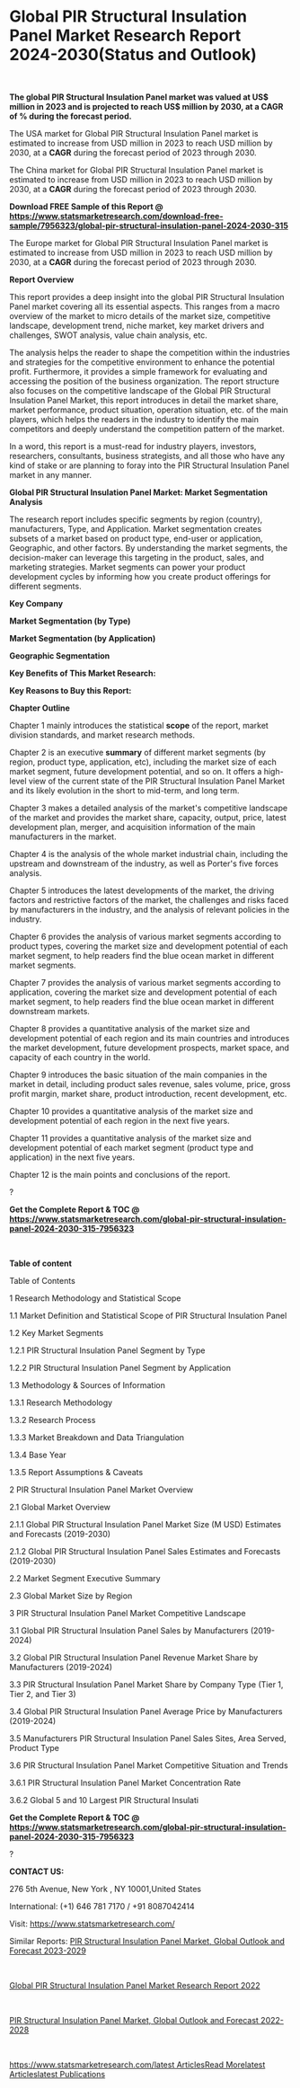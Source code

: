<h1>Global PIR Structural Insulation Panel Market Research Report 2024-2030(Status and Outlook)</h1><br/><p><strong>The global PIR Structural Insulation Panel market was valued at US$ million in 2023 and is projected to reach US$ million by 2030, at a <strong>CAGR</strong> of % during the forecast period.</strong></p>
 
 
 
 <p>The USA market for Global PIR Structural Insulation Panel market is estimated to increase from USD million in 2023 to reach USD million by 2030, at a <strong>CAGR</strong> during the forecast period of 2023 through 2030.</p>
 
 
 
 <p>The China market for Global PIR Structural Insulation Panel market is estimated to increase from USD million in 2023 to reach USD million by 2030, at a <strong>CAGR</strong> during the forecast period of 2023 through 2030.</p>
 
 
 
 <p><strong>Download FREE Sample of this Report @ <a href="https://www.statsmarketresearch.com/download-free-sample/7956323/global-pir-structural-insulation-panel-2024-2030-315">https://www.statsmarketresearch.com/download-free-sample/7956323/global-pir-structural-insulation-panel-2024-2030-315</a></strong></p>
 
 
 
 <p>The Europe market for Global PIR Structural Insulation Panel market is estimated to increase from USD million in 2023 to reach USD million by 2030, at a <strong>CAGR</strong> during the forecast period of 2023 through 2030.</p>
 
 
 
 <p><strong>Report Overview</strong></p>
 
 
 
 <p>This report provides a deep insight into the global PIR Structural Insulation Panel market covering all its essential aspects. This ranges from a macro overview of the market to micro details of the market size, competitive landscape, development trend, niche market, key market drivers and challenges, SWOT analysis, value chain analysis, etc.</p>
 
 
 
 <p>The analysis helps the reader to shape the competition within the industries and strategies for the competitive environment to enhance the potential profit. Furthermore, it provides a simple framework for evaluating and accessing the position of the business organization. The report structure also focuses on the competitive landscape of the Global PIR Structural Insulation Panel Market, this report introduces in detail the market share, market performance, product situation, operation situation, etc. of the main players, which helps the readers in the industry to identify the main competitors and deeply understand the competition pattern of the market.</p>
 
 
 
 <p>In a word, this report is a must-read for industry players, investors, researchers, consultants, business strategists, and all those who have any kind of stake or are planning to foray into the PIR Structural Insulation Panel market in any manner.</p>
 
 
 
 <p><strong>Global PIR Structural Insulation Panel Market: Market Segmentation Analysis</strong></p>
 
 
 
 <p>The research report includes specific segments by region (country), manufacturers, Type, and Application. Market segmentation creates subsets of a market based on product type, end-user or application, Geographic, and other factors. By understanding the market segments, the decision-maker can leverage this targeting in the product, sales, and marketing strategies. Market segments can power your product development cycles by informing how you create product offerings for different segments.</p>
 
 
 
 <p><strong>Key Company</strong></p>
 
 
 
 <p><strong>Market Segmentation (by Type)</strong></p>
 
 
 
 <p><strong>Market Segmentation (<strong>by Application</strong>)</strong></p>
 
 
 
 <p><strong>Geographic Segmentation</strong></p>
 
 
 
 <p><strong>Key Benefits of This Market Research:</strong></p>
 
 
 
 <p><strong>Key <strong>Reasons to Buy</strong> this Report:</strong></p>
 
 
 
 <p><strong>Chapter Outline</strong></p>
 
 
 
 <p>Chapter 1 mainly introduces the statistical <strong>scope</strong> of the report, market division standards, and market research methods.</p>
 
 
 
 <p>Chapter 2 is an executive <strong>summary</strong> of different market segments (by region, product type, application, etc), including the market size of each market segment, future development potential, and so on. It offers a high-level view of the current state of the PIR Structural Insulation Panel Market and its likely evolution in the short to mid-term, and long term.</p>
 
 
 
 <p>Chapter 3 makes a detailed analysis of the market&#39;s competitive landscape of the market and provides the market share, capacity, output, price, latest development plan, merger, and acquisition information of the main manufacturers in the market.</p>
 
 
 
 <p>Chapter 4 is the analysis of the whole market industrial chain, including the upstream and downstream of the industry, as well as Porter&#39;s five forces analysis.</p>
 
 
 
 <p>Chapter 5 introduces the latest developments of the market, the driving factors and restrictive factors of the market, the challenges and risks faced by manufacturers in the industry, and the analysis of relevant policies in the industry.</p>
 
 
 
 <p>Chapter 6 provides the analysis of various market segments according to product types, covering the market size and development potential of each market segment, to help readers find the blue ocean market in different market segments.</p>
 
 
 
 <p>Chapter 7 provides the analysis of various market segments according to application, covering the market size and development potential of each market segment, to help readers find the blue ocean market in different downstream markets.</p>
 
 
 
 <p>Chapter 8 provides a quantitative analysis of the market size and development potential of each region and its main countries and introduces the market development, future development prospects, market space, and capacity of each country in the world.</p>
 
 
 
 <p>Chapter 9 introduces the basic situation of the main companies in the market in detail, including product sales revenue, sales volume, price, gross profit margin, market share, product introduction, recent development, etc.</p>
 
 
 
 <p>Chapter 10 provides a quantitative analysis of the market size and development potential of each region in the next five years.</p>
 
 
 
 <p>Chapter 11 provides a quantitative analysis of the market size and development potential of each market segment (product type and application) in the next five years.</p>
 
 
 
 <p>Chapter 12 is the main points and conclusions of the report.</p>
 
 
 
 <p>? </p>
 
 
 
 <div><b>Get the Complete Report & TOC @ <a href="https://www.statsmarketresearch.com/global-pir-structural-insulation-panel-2024-2030-315-7956323">https://www.statsmarketresearch.com/global-pir-structural-insulation-panel-2024-2030-315-7956323</a></b></div>
 
 
 
 <p><br />
 
 <b>Table of content</b></p>
 
 
 
 <p>Table of Contents<br />
 
 1 Research Methodology and Statistical Scope<br />
 
 1.1 Market Definition and Statistical Scope of PIR Structural Insulation Panel<br />
 
 1.2 Key Market Segments<br />
 
 1.2.1 PIR Structural Insulation Panel Segment by Type<br />
 
 1.2.2 PIR Structural Insulation Panel Segment by Application<br />
 
 1.3 Methodology & Sources of Information<br />
 
 1.3.1 Research Methodology<br />
 
 1.3.2 Research Process<br />
 
 1.3.3 Market Breakdown and Data Triangulation<br />
 
 1.3.4 Base Year<br />
 
 1.3.5 Report Assumptions & Caveats<br />
 
 2 PIR Structural Insulation Panel Market Overview<br />
 
 2.1 Global Market Overview<br />
 
 2.1.1 Global PIR Structural Insulation Panel Market Size (M USD) Estimates and Forecasts (2019-2030)<br />
 
 2.1.2 Global PIR Structural Insulation Panel Sales Estimates and Forecasts (2019-2030)<br />
 
 2.2 Market Segment Executive Summary<br />
 
 2.3 Global Market Size by Region<br />
 
 3 PIR Structural Insulation Panel Market Competitive Landscape<br />
 
 3.1 Global PIR Structural Insulation Panel Sales by Manufacturers (2019-2024)<br />
 
 3.2 Global PIR Structural Insulation Panel Revenue Market Share by Manufacturers (2019-2024)<br />
 
 3.3 PIR Structural Insulation Panel Market Share by Company Type (Tier 1, Tier 2, and Tier 3)<br />
 
 3.4 Global PIR Structural Insulation Panel Average Price by Manufacturers (2019-2024)<br />
 
 3.5 Manufacturers PIR Structural Insulation Panel Sales Sites, Area Served, Product Type<br />
 
 3.6 PIR Structural Insulation Panel Market Competitive Situation and Trends<br />
 
 3.6.1 PIR Structural Insulation Panel Market Concentration Rate<br />
 
 3.6.2 Global 5 and 10 Largest PIR Structural Insulati</p>
 
 
 
 <div><b>Get the Complete Report & TOC @ <a href="https://www.statsmarketresearch.com/global-pir-structural-insulation-panel-2024-2030-315-7956323">https://www.statsmarketresearch.com/global-pir-structural-insulation-panel-2024-2030-315-7956323</a></b></div>
 
 
 
 <p>? </p>
 
 
 
 <p><b>CONTACT US:</b><br />
 
 276 5th Avenue, New York , NY 10001,United States<br />
 
 International: (+1) 646 781 7170 / +91 8087042414<br />
 
 Visit: <a href="https://www.statsmarketresearch.com/">https://www.statsmarketresearch.com/</a><br />
 
 Similar Reports: <a href="https://www.statsmarketresearch.com/global-pir-structural-insulation-panel-2024-2030-315-7956323">PIR Structural Insulation Panel Market, Global Outlook and Forecast 2023-2029</a><br />
 
 <br />
 
 <a href="https://www.statsmarketresearch.com/global-pir-structural-insulation-panel-2024-2030-315-7956323">Global PIR Structural Insulation Panel Market Research Report 2022</a><br />
 
 <br />
 
 <a href="https://www.statsmarketresearch.com/global-pir-structural-insulation-panel-2024-2030-315-7956323">PIR Structural Insulation Panel Market, Global Outlook and Forecast 2022-2028</a><br />
 
 <br />
 
 <a href="https://gyeongbokgung.com">https://www.statsmarketresearch.com/</a><a href="https://hallyeomaritime.com">latest Articles</a><a href="https://jingwansa.com">Read More</a><a href="https://nguoiviet.jp/">latest Articles</a><a href="https://www.intelmarketresearch.com/">latest Publications</a></p>